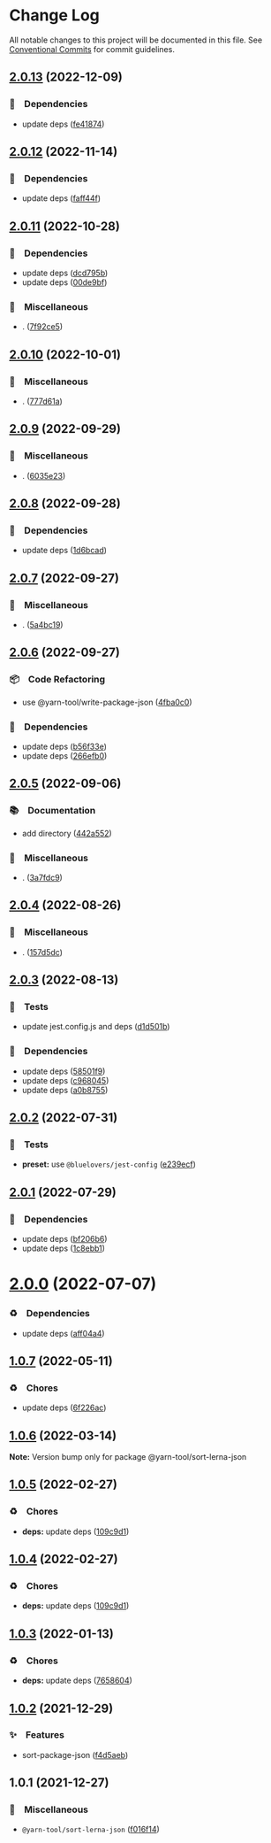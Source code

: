 # Change Log

All notable changes to this project will be documented in this file.
See [Conventional Commits](https://conventionalcommits.org) for commit guidelines.

## [2.0.13](https://github.com/bluelovers/ws-yarn-workspaces/compare/@yarn-tool/sort-lerna-json@2.0.12...@yarn-tool/sort-lerna-json@2.0.13) (2022-12-09)



### 📌　Dependencies

* update deps ([fe41874](https://github.com/bluelovers/ws-yarn-workspaces/commit/fe41874d6fd01f5f2b773aa085b80ee2d0683edc))



## [2.0.12](https://github.com/bluelovers/ws-yarn-workspaces/compare/@yarn-tool/sort-lerna-json@2.0.11...@yarn-tool/sort-lerna-json@2.0.12) (2022-11-14)



### 📌　Dependencies

* update deps ([faff44f](https://github.com/bluelovers/ws-yarn-workspaces/commit/faff44f1f5ad5066c747ea8d5d66fa10049c17fe))



## [2.0.11](https://github.com/bluelovers/ws-yarn-workspaces/compare/@yarn-tool/sort-lerna-json@2.0.10...@yarn-tool/sort-lerna-json@2.0.11) (2022-10-28)



### 📌　Dependencies

* update deps ([dcd795b](https://github.com/bluelovers/ws-yarn-workspaces/commit/dcd795b251e73ffdbade2a4086f360241cb4cb03))
* update deps ([00de9bf](https://github.com/bluelovers/ws-yarn-workspaces/commit/00de9bf62a49f5de21e60c6a120fc4d3e6e058e3))


### 🔖　Miscellaneous

* . ([7f92ce5](https://github.com/bluelovers/ws-yarn-workspaces/commit/7f92ce51ae10641c0714d1413d1f4a0fb5b8688e))



## [2.0.10](https://github.com/bluelovers/ws-yarn-workspaces/compare/@yarn-tool/sort-lerna-json@2.0.9...@yarn-tool/sort-lerna-json@2.0.10) (2022-10-01)



### 🔖　Miscellaneous

* . ([777d61a](https://github.com/bluelovers/ws-yarn-workspaces/commit/777d61af255146b2b1b1f364587c36a0f5bfc00c))



## [2.0.9](https://github.com/bluelovers/ws-yarn-workspaces/compare/@yarn-tool/sort-lerna-json@2.0.8...@yarn-tool/sort-lerna-json@2.0.9) (2022-09-29)



### 🔖　Miscellaneous

* . ([6035e23](https://github.com/bluelovers/ws-yarn-workspaces/commit/6035e2399f4f5a5f5e5ac56309b6dc37ffe91389))



## [2.0.8](https://github.com/bluelovers/ws-yarn-workspaces/compare/@yarn-tool/sort-lerna-json@2.0.7...@yarn-tool/sort-lerna-json@2.0.8) (2022-09-28)



### 📌　Dependencies

* update deps ([1d6bcad](https://github.com/bluelovers/ws-yarn-workspaces/commit/1d6bcad8d8cf45daeab2360144383208b2ea6b9d))



## [2.0.7](https://github.com/bluelovers/ws-yarn-workspaces/compare/@yarn-tool/sort-lerna-json@2.0.6...@yarn-tool/sort-lerna-json@2.0.7) (2022-09-27)



### 🔖　Miscellaneous

* . ([5a4bc19](https://github.com/bluelovers/ws-yarn-workspaces/commit/5a4bc19a0a279a49e752d776279165e14c402427))



## [2.0.6](https://github.com/bluelovers/ws-yarn-workspaces/compare/@yarn-tool/sort-lerna-json@2.0.5...@yarn-tool/sort-lerna-json@2.0.6) (2022-09-27)



### 📦　Code Refactoring

* use @yarn-tool/write-package-json ([4fba0c0](https://github.com/bluelovers/ws-yarn-workspaces/commit/4fba0c048570055327939c89b5ee37e40935f5c2))


### 📌　Dependencies

* update deps ([b56f33e](https://github.com/bluelovers/ws-yarn-workspaces/commit/b56f33eaffc42cd0fa0b0d5f0641e7dca56857d4))
* update deps ([266efb0](https://github.com/bluelovers/ws-yarn-workspaces/commit/266efb0683a5849490baa5ee93316ef0699e67ca))



## [2.0.5](https://github.com/bluelovers/ws-yarn-workspaces/compare/@yarn-tool/sort-lerna-json@2.0.4...@yarn-tool/sort-lerna-json@2.0.5) (2022-09-06)



### 📚　Documentation

* add directory ([442a552](https://github.com/bluelovers/ws-yarn-workspaces/commit/442a55232619f7fe2b9bad6f8eccfffc4f8f47d2))


### 🔖　Miscellaneous

* . ([3a7fdc9](https://github.com/bluelovers/ws-yarn-workspaces/commit/3a7fdc924ada93b1d0ac0160f8d77e46ff060588))



## [2.0.4](https://github.com/bluelovers/ws-yarn-workspaces/compare/@yarn-tool/sort-lerna-json@2.0.3...@yarn-tool/sort-lerna-json@2.0.4) (2022-08-26)



### 🔖　Miscellaneous

* . ([157d5dc](https://github.com/bluelovers/ws-yarn-workspaces/commit/157d5dc8959261d9326f6e633987182898ae9670))



## [2.0.3](https://github.com/bluelovers/ws-yarn-workspaces/compare/@yarn-tool/sort-lerna-json@2.0.2...@yarn-tool/sort-lerna-json@2.0.3) (2022-08-13)


### 🚨　Tests

* update jest.config.js and deps ([d1d501b](https://github.com/bluelovers/ws-yarn-workspaces/commit/d1d501ba059130bd8f90e6eaa266084110698011))


### 📌　Dependencies

* update deps ([58501f9](https://github.com/bluelovers/ws-yarn-workspaces/commit/58501f97494eb624779dffea7ac9d68e45e5e978))
* update deps ([c968045](https://github.com/bluelovers/ws-yarn-workspaces/commit/c96804598f63a5cd06507e3eaaa2e8b569b14b65))
* update deps ([a0b8755](https://github.com/bluelovers/ws-yarn-workspaces/commit/a0b875582efdc9829b0cdb6c9c819cace8b76e90))





## [2.0.2](https://github.com/bluelovers/ws-yarn-workspaces/compare/@yarn-tool/sort-lerna-json@2.0.1...@yarn-tool/sort-lerna-json@2.0.2) (2022-07-31)


### 🚨　Tests

* **preset:** use `@bluelovers/jest-config` ([e239ecf](https://github.com/bluelovers/ws-yarn-workspaces/commit/e239ecf606d82930c6036ec1241bf3b4a1095423))





## [2.0.1](https://github.com/bluelovers/ws-yarn-workspaces/compare/@yarn-tool/sort-lerna-json@2.0.0...@yarn-tool/sort-lerna-json@2.0.1) (2022-07-29)


### 📌　Dependencies

* update deps ([bf206b6](https://github.com/bluelovers/ws-yarn-workspaces/commit/bf206b62f422d03b0691d9082736acd183a59548))
* update deps ([1c8ebb1](https://github.com/bluelovers/ws-yarn-workspaces/commit/1c8ebb1aac482280e369bd92387ee1d18fa6b073))





# [2.0.0](https://github.com/bluelovers/ws-yarn-workspaces/compare/@yarn-tool/sort-lerna-json@1.0.7...@yarn-tool/sort-lerna-json@2.0.0) (2022-07-07)


### ♻️　Dependencies

* update deps ([aff04a4](https://github.com/bluelovers/ws-yarn-workspaces/commit/aff04a47e24f963121cf893a03a5b92dfcb6b720))





## [1.0.7](https://github.com/bluelovers/ws-yarn-workspaces/compare/@yarn-tool/sort-lerna-json@1.0.6...@yarn-tool/sort-lerna-json@1.0.7) (2022-05-11)


### ♻️　Chores

* update deps ([6f226ac](https://github.com/bluelovers/ws-yarn-workspaces/commit/6f226acfd22f0b213eaa8a84886f8391284b1fcf))





## [1.0.6](https://github.com/bluelovers/ws-yarn-workspaces/compare/@yarn-tool/sort-lerna-json@1.0.5...@yarn-tool/sort-lerna-json@1.0.6) (2022-03-14)

**Note:** Version bump only for package @yarn-tool/sort-lerna-json





## [1.0.5](https://github.com/bluelovers/ws-yarn-workspaces/compare/@yarn-tool/sort-lerna-json@1.0.3...@yarn-tool/sort-lerna-json@1.0.5) (2022-02-27)


### ♻️　Chores

* **deps:** update deps ([109c9d1](https://github.com/bluelovers/ws-yarn-workspaces/commit/109c9d1b437063d069a9aaf5f5b9b15da4d5c76f))





## [1.0.4](https://github.com/bluelovers/ws-yarn-workspaces/compare/@yarn-tool/sort-lerna-json@1.0.3...@yarn-tool/sort-lerna-json@1.0.4) (2022-02-27)


### ♻️　Chores

* **deps:** update deps ([109c9d1](https://github.com/bluelovers/ws-yarn-workspaces/commit/109c9d1b437063d069a9aaf5f5b9b15da4d5c76f))





## [1.0.3](https://github.com/bluelovers/ws-yarn-workspaces/compare/@yarn-tool/sort-lerna-json@1.0.2...@yarn-tool/sort-lerna-json@1.0.3) (2022-01-13)


### ♻️　Chores

* **deps:** update deps ([7658604](https://github.com/bluelovers/ws-yarn-workspaces/commit/7658604e5cabfa61ed92c2579ecae3d37d3fd737))





## [1.0.2](https://github.com/bluelovers/ws-yarn-workspaces/compare/@yarn-tool/sort-lerna-json@1.0.1...@yarn-tool/sort-lerna-json@1.0.2) (2021-12-29)


### ✨　Features

* sort-package-json ([f4d5aeb](https://github.com/bluelovers/ws-yarn-workspaces/commit/f4d5aebd088b1887781fb225fb5022266d80012f))





## 1.0.1 (2021-12-27)


### 🔖　Miscellaneous

* `@yarn-tool/sort-lerna-json` ([f016f14](https://github.com/bluelovers/ws-yarn-workspaces/commit/f016f1417548546cb87309bcca5837263e82ba8c))
